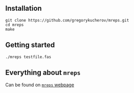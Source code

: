 ## Installation
```
git clone https://github.com/gregorykucherov/mreps.git
cd mreps
make
```
## Getting started
```
./mreps testfile.fas
```
## Everything about `mreps`
Can be found on [`mreps` webpage](http://mreps.univ-mlv.fr/)
